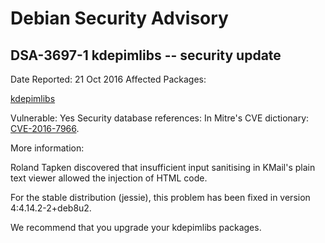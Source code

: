 
Debian Security Advisory
========================


DSA-3697-1 kdepimlibs -- security update
----------------------------------------



Date Reported:
21 Oct 2016
Affected Packages:

[kdepimlibs](https://packages.debian.org/src:kdepimlibs)

Vulnerable:
Yes
Security database references:
In Mitre's CVE dictionary: [CVE-2016-7966](https://security-tracker.debian.org/tracker/CVE-2016-7966).  

More information:

Roland Tapken discovered that insufficient input sanitising in KMail's
plain text viewer allowed the injection of HTML code.


For the stable distribution (jessie), this problem has been fixed in
version 4:4.14.2-2+deb8u2.


We recommend that you upgrade your kdepimlibs packages.





